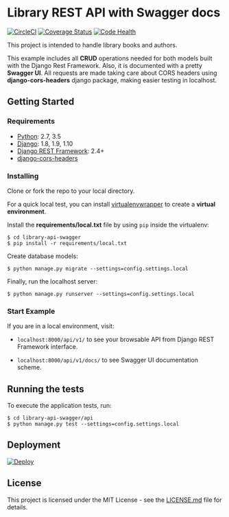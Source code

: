 # Library REST API with Swagger docs

[![CircleCI](https://circleci.com/gh/jesuscg/library-api-swagger/tree/master.svg?style=shield)](https://circleci.com/gh/jesuscg/library-api-swagger/tree/master) [![Coverage Status](https://coveralls.io/repos/github/jesuscg/library-api-swagger/badge.svg?branch=master)](https://coveralls.io/github/jesuscg/library-api-swagger?branch=master) [![Code Health](https://landscape.io/github/jesuscg/library-api-swagger/master/landscape.svg?style=flat)](https://landscape.io/github/jesuscg/library-api-swagger/master)



This project is intended to handle library books and authors.

This example includes all **CRUD** operations needed for both models built with the Django Rest Framework. Also, it is documented with a pretty **Swagger UI**. All requests are made taking care about CORS headers using **django-cors-headers** django package, making easier testing in localhost.

## Getting Started

### Requirements

* [Python](https://www.python.org/): 2.7, 3.5
* [Django](https://www.djangoproject.com/): 1.8, 1.9, 1.10
* [Django REST Framework](http://www.django-rest-framework.org/): 2.4+
* [django-cors-headers](https://github.com/ottoyiu/django-cors-headers)

### Installing

Clone or fork the repo to your local directory.

For a quick local test, you can install [virtualenvwrapper](https://virtualenvwrapper.readthedocs.io/en/latest/index.html) to create a **virtual environment**.

Install the **requirements/local.txt** file by using `pip` inside the virtualenv:

```
$ cd library-api-swagger
$ pip install -r requirements/local.txt
```

Create database models:
```
$ python manage.py migrate --settings=config.settings.local
```

Finally, run the localhost server:

```
$ python manage.py runserver --settings=config.settings.local
```

### Start Example

If you are in a local environment, visit:

* ```localhost:8000/api/v1/``` to see your browsable API from Django REST Framework interface.

* ```localhost:8000/api/v1/docs/``` to see Swagger UI documentation scheme.

## Running the tests

To execute the application tests, run:
```
$ cd library-api-swagger/api
$ python manage.py test --settings=config.settings.local
```

## Deployment

[![Deploy](https://www.herokucdn.com/deploy/button.svg)](https://heroku.com/deploy?template=https://github.com/palmer0/heroku-library-api-swagger)


## License

This project is licensed under the MIT License - see the [LICENSE.md](LICENSE.md) file for details.
